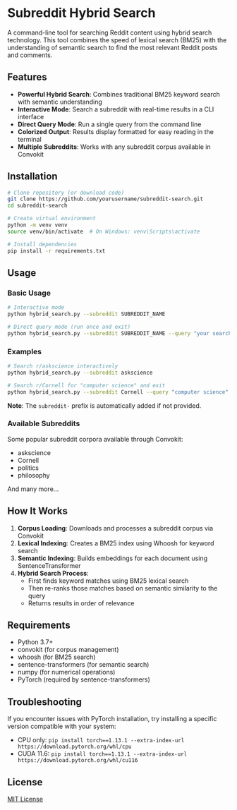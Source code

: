 # Subreddit Hybrid Search

A command-line tool for searching Reddit content using hybrid search technology. This tool combines the speed of lexical search (BM25) with the understanding of semantic search to find the most relevant Reddit posts and comments.

## Features

- **Powerful Hybrid Search**: Combines traditional BM25 keyword search with semantic understanding
- **Interactive Mode**: Search a subreddit with real-time results in a CLI interface
- **Direct Query Mode**: Run a single query from the command line
- **Colorized Output**: Results display formatted for easy reading in the terminal
- **Multiple Subreddits**: Works with any subreddit corpus available in Convokit

## Installation

```bash
# Clone repository (or download code)
git clone https://github.com/yourusername/subreddit-search.git
cd subreddit-search

# Create virtual environment
python -m venv venv
source venv/bin/activate  # On Windows: venv\Scripts\activate

# Install dependencies
pip install -r requirements.txt
```

## Usage

### Basic Usage

```bash
# Interactive mode
python hybrid_search.py --subreddit SUBREDDIT_NAME

# Direct query mode (run once and exit)
python hybrid_search.py --subreddit SUBREDDIT_NAME --query "your search query"
```

### Examples

```bash
# Search r/askscience interactively
python hybrid_search.py --subreddit askscience

# Search r/Cornell for "computer science" and exit
python hybrid_search.py --subreddit Cornell --query "computer science"
```

**Note**: The `subreddit-` prefix is automatically added if not provided.

### Available Subreddits

Some popular subreddit corpora available through Convokit:

- askscience
- Cornell
- politics
- philosophy

And many more...

## How It Works

1. **Corpus Loading**: Downloads and processes a subreddit corpus via Convokit
2. **Lexical Indexing**: Creates a BM25 index using Whoosh for keyword search
3. **Semantic Indexing**: Builds embeddings for each document using SentenceTransformer
4. **Hybrid Search Process**:
   - First finds keyword matches using BM25 lexical search
   - Then re-ranks those matches based on semantic similarity to the query
   - Returns results in order of relevance

## Requirements

- Python 3.7+
- convokit (for corpus management)
- whoosh (for BM25 search)
- sentence-transformers (for semantic search)
- numpy (for numerical operations)
- PyTorch (required by sentence-transformers)

## Troubleshooting

If you encounter issues with PyTorch installation, try installing a specific version compatible with your system:

- CPU only: `pip install torch==1.13.1 --extra-index-url https://download.pytorch.org/whl/cpu`
- CUDA 11.6: `pip install torch==1.13.1 --extra-index-url https://download.pytorch.org/whl/cu116`

## License

[MIT License](LICENSE)